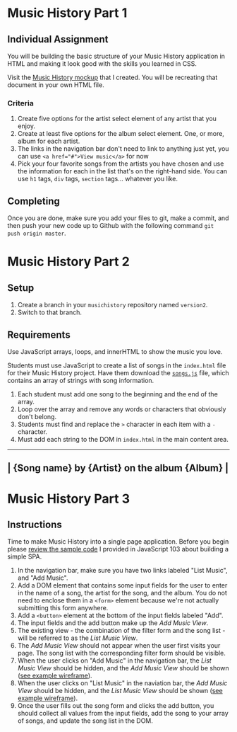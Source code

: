 # Music History Part 1

## Individual Assignment

You will be building the basic structure of your Music History application in HTML and making it look good with the skills you learned in CSS.

Visit the [Music History mockup](https://moqups.com/chortlehoort/1E8LJX7r/) that I created. You will be recreating that document in your own HTML file.

### Criteria 

1. Create five options for the artist select element of any artist that you enjoy.
1. Create at least five options for the album select element. One, or more, album for each artist.
1. The links in the navigation bar don't need to link to anything just yet, you can use `<a href="#">View music</a>` for now
1. Pick your four favorite songs from the artists you have chosen and use the information for each in the list that's on the right-hand side. You can use `h1` tags, `div` tags, `section` tags... whatever you like.

## Completing

Once you are done, make sure you add your files to git, make a commit, and then push your new code up to Github with the following command `git push origin master`.

# Music History Part 2

## Setup

1. Create a branch in your `musichistory` repository named `version2`.
1. Switch to that branch.

## Requirements

Use JavaScript arrays, loops, and innerHTML to show the music you love.

Students must use JavaScript to create a list of songs in the `index.html` file for their Music History project. Have them download the [`songs.js`](https://raw.githubusercontent.com/nashville-software-school/front-end-curriculum/9f5d7303f4c53102e8918f0ca06bebc84c91d266/resources/js-101.js) file, which contains an array of strings with song information.

1. Each student must add one song to the beginning and the end of the array.
1. Loop over the array and remove any words or characters that obviously don't belong.
1. Students must find and replace the `>` character in each item with a `-` character.
1. Must add each string to the DOM in `index.html` in the main content area.

 ------------------------------------------------
|  {Song name} by {Artist} on the album {Album}  |
 ------------------------------------------------


# Music History Part 3

## Instructions

Time to make Music History into a single page application. Before you begin please [review the sample code](https://github.com/nashville-software-school/front-end-curriculum/tree/master/15-javascript-103#simple-spa-using-events-and-css) I provided in JavaScript 103 about building a simple SPA.

1. In the navigation bar, make sure you have two links labeled "List Music", and "Add Music".
1. Add a DOM element that contains some input fields for the user to enter in the name of a song, the artist for the song, and the album. You do not need to enclose them in a `<form>` element because we're not actually submitting this form anywhere.
1. Add a `<button>` element at the bottom of the input fields labeled "Add".
1. The input fields and the add button make up the *Add Music View*.
1. The existing view - the combination of the filter form and the song list - will be referred to as the *List Music View*.
1. The *Add Music View* should not appear when the user first visits your page. The song list with the corresponding filter form should be visible.
1. When the user clicks on "Add Music" in the navigation bar, the *List Music View* should be hidden, and the *Add Music View* should be shown ([see example wireframe](https://moqups.com/chortlehoort/1E8LJX7r/p:a0cf17f7b)).
1. When the user clicks on "List Music" in the naviation bar, the *Add Music View* should be hidden, and the *List Music View* should be shown ([see example wireframe](https://moqups.com/chortlehoort/1E8LJX7r/p:a8d99d401)).
1. Once the user fills out the song form and clicks the add button, you should collect all values from the input fields, add the song to your array of songs, and update the song list in the DOM.

